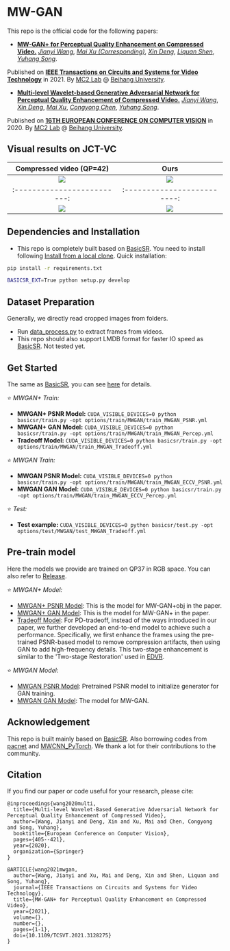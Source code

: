 # MW-GAN

This repo is the official code for the following papers:

* [**MW-GAN+ for Perceptual Quality Enhancement on Compressed Video.**](https://ieeexplore.ieee.org/document/9615054)
[*Jianyi Wang*](https://iceclear.github.io/resume/2021/04/06/Resume.html),
[*Mai Xu (Corresponding)*](http://shi.buaa.edu.cn/MaiXu/zh_CN/index.htm),
[*Xin Deng*](http://shi.buaa.edu.cn/XinDeng/zh_CN/index/49459/list/index.htm),
[*Liquan Shen*](https://scholar.google.com/citations?user=EUEEtlYAAAAJ&hl=zh-CN),
[*Yuhang Song*](http://www.cs.ox.ac.uk/people/yuhang.song/).

Published on [**IEEE Transactions on Circuits and Systems for Video Technology**](https://ieeexplore.ieee.org/xpl/RecentIssue.jsp?punumber=76) in 2021.
By [MC2 Lab](http://buaamc2.net/) @ [Beihang University](http://ev.buaa.edu.cn/).

* [**Multi-level Wavelet-based Generative Adversarial Network for Perceptual Quality Enhancement of Compressed Video.**](https://link.springer.com/chapter/10.1007/978-3-030-58568-6_24)
[*Jianyi Wang*](https://iceclear.github.io/resume/2021/04/06/Resume.html),
[*Xin Deng*](http://shi.buaa.edu.cn/XinDeng/zh_CN/index/49459/list/index.htm),
[*Mai Xu*](http://shi.buaa.edu.cn/MaiXu/zh_CN/index.htm),
[*Congyong Chen*](),
[*Yuhang Song*](http://www.cs.ox.ac.uk/people/yuhang.song/).

Published on [**16TH EUROPEAN CONFERENCE ON COMPUTER VISION**](https://eccv2020.eu/) in 2020.
By [MC2 Lab](http://buaamc2.net/) @ [Beihang University](http://ev.buaa.edu.cn/).

## Visual results on JCT-VC

Compressed video (QP=42)      |  Ours
:-------------------------:|:-------------------------:
![](https://github.com/IceClear/MW-GAN/blob/master/figure/basketball-lq.gif)  |  ![](https://github.com/IceClear/MW-GAN/blob/master/figure/basketball-our.gif)
:-------------------------:|:-------------------------:
![](https://github.com/IceClear/MW-GAN/blob/master/figure/racehorse-lq.gif)  |  ![](https://github.com/IceClear/MW-GAN/blob/master/figure/racehorse-our.gif)

## Dependencies and Installation
- This repo is completely built based on [BasicSR](https://github.com/xinntao/BasicSR). You need to install following [Install from a local clone](https://github.com/xinntao/BasicSR/blob/master/INSTALL.md). Quick installation:

```bash
pip install -r requirements.txt
```

```bash
BASICSR_EXT=True python setup.py develop
```

## Dataset Preparation
Generally, we directly read cropped images from folders.
- Run [data_process.py](https://github.com/IceClear/MW-GAN/blob/master/scripts/data_preparation/data_process.py) to extract frames from videos.
- This repo should also support LMDB format for faster IO speed as [BasicSR](https://github.com/xinntao/BasicSR). Not tested yet.

## Get Started
The same as [BasicSR](https://github.com/xinntao/BasicSR), you can see [here](https://github.com/xinntao/BasicSR/blob/master/docs/TrainTest.md) for details.

:star: *MWGAN+ Train:*

- **MWGAN+ PSNR Model:** `CUDA_VISIBLE_DEVICES=0 python basicsr/train.py -opt options/train/MWGAN/train_MWGAN_PSNR.yml`
- **MWGAN+ GAN Model:** `CUDA_VISIBLE_DEVICES=0 python basicsr/train.py -opt options/train/MWGAN/train_MWGAN_Percep.yml`
- **Tradeoff Model:** `CUDA_VISIBLE_DEVICES=0 python basicsr/train.py -opt options/train/MWGAN/train_MWGAN_Tradeoff.yml`

:star: *MWGAN Train:*

- **MWGAN PSNR Model:** `CUDA_VISIBLE_DEVICES=0 python basicsr/train.py -opt options/train/MWGAN/train_MWGAN_ECCV_PSNR.yml`
- **MWGAN GAN Model:** `CUDA_VISIBLE_DEVICES=0 python basicsr/train.py -opt options/train/MWGAN/train_MWGAN_ECCV_Percep.yml`

:star: *Test:*

- **Test example:** `CUDA_VISIBLE_DEVICES=0 python basicsr/test.py -opt options/test/MWGAN/test_MWGAN_Tradeoff.yml`

## Pre-train model
Here the models we provide are trained on QP37 in RGB space. You can also refer to [Release](https://github.com/IceClear/MW-GAN/releases/tag/v1.0.0). 

:star: *MWGAN+ Model:*

- [MWGAN+ PSNR Model](https://drive.google.com/u/0/uc?id=172drsGyZoRFZdSGOfvGsRg9ALTatrbaK&export=download): This is the model for MW-GAN+obj in the paper.
- [MWGAN+ GAN Model](https://drive.google.com/u/0/uc?id=19mUAJ4mSEX8Zxcg_07tDBwQPaYjGDIth&export=download): This is the model for MW-GAN+ in the paper.
- [Tradeoff Model](https://drive.google.com/u/0/uc?id=19LMZI4HwwqEGrYyGoEtN9JMEAthkZZV_&export=download): For PD-tradeoff, instead of the ways introduced in our paper, we further developed an end-to-end model to achieve such a performance. Specifically, we first enhance the frames using the pre-trained PSNR-based model to remove compression artifacts, then using GAN to add high-frequency details. This two-stage enhancement is similar to the 'Two-stage Restoration' used in [EDVR](https://openaccess.thecvf.com/content_CVPRW_2019/papers/NTIRE/Wang_EDVR_Video_Restoration_With_Enhanced_Deformable_Convolutional_Networks_CVPRW_2019_paper.pdf).

:star: *MWGAN Model:*

- [MWGAN PSNR Model](https://drive.google.com/u/0/uc?id=1lvki-CphYSVvnw576BkUzyX_dqJTN7g8&export=download): Pretrained PSNR model to initialize generator for GAN training.
- [MWGAN GAN Model](https://drive.google.com/u/0/uc?id=1TzXilyRm6uPs2u875CDofRVu3zY2iO8S&export=download): The model for MW-GAN.

## Acknowledgement
This repo is built mainly based on [BasicSR](https://github.com/xinntao/BasicSR). Also borrowing codes from [pacnet](https://github.com/NVlabs/pacnet) and [MWCNN_PyTorch](https://github.com/lpj0/MWCNN_PyTorch). We thank a lot for their contributions to the community.

## Citation
If you find our paper or code useful for your research, please cite:
```
@inproceedings{wang2020multi,
  title={Multi-level Wavelet-Based Generative Adversarial Network for Perceptual Quality Enhancement of Compressed Video},
  author={Wang, Jianyi and Deng, Xin and Xu, Mai and Chen, Congyong and Song, Yuhang},
  booktitle={European Conference on Computer Vision},
  pages={405--421},
  year={2020},
  organization={Springer}
}

@ARTICLE{wang2021mwgan,
  author={Wang, Jianyi and Xu, Mai and Deng, Xin and Shen, Liquan and Song, Yuhang},
  journal={IEEE Transactions on Circuits and Systems for Video Technology},
  title={MW-GAN+ for Perceptual Quality Enhancement on Compressed Video},
  year={2021},
  volume={},
  number={},
  pages={1-1},
  doi={10.1109/TCSVT.2021.3128275}
}
```
